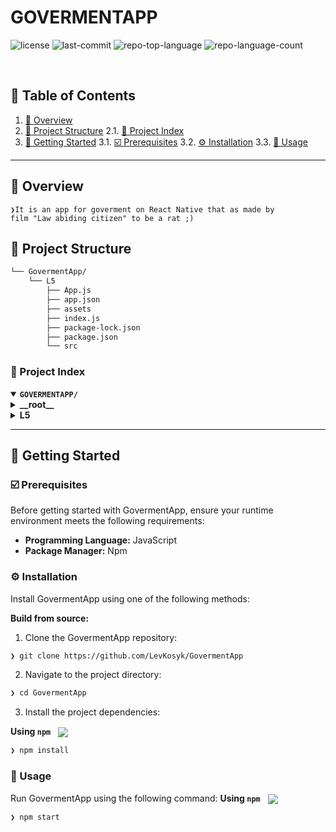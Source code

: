 <div align="left" style="position: relative;">
<h1>GOVERMENTAPP</h1>
<p align="left">
</p>
<p align="left">
	<img src="https://img.shields.io/github/license/LevKosyk/GovermentApp?style=default&logo=opensourceinitiative&logoColor=white&color=a0d1e2" alt="license">
	<img src="https://img.shields.io/github/last-commit/LevKosyk/GovermentApp?style=default&logo=git&logoColor=white&color=a0d1e2" alt="last-commit">
	<img src="https://img.shields.io/github/languages/top/LevKosyk/GovermentApp?style=default&color=a0d1e2" alt="repo-top-language">
	<img src="https://img.shields.io/github/languages/count/LevKosyk/GovermentApp?style=default&color=a0d1e2" alt="repo-language-count">
</p>
<p align="left"><!-- default option, no dependency badges. -->
</p>
<p align="left">
	<!-- default option, no dependency badges. -->
</p>
</div>
<br clear="right">

## 🔗 Table of Contents

1. [📍 Overview](#-overview)
2. [📁 Project Structure](#-project-structure)
   2.1. [📂 Project Index](#-project-index)
3. [🚀 Getting Started](#-getting-started)
  3.1. [☑️ Prerequisites](#-prerequisites)
  3.2. [⚙️ Installation](#-installation)
  3.3. [🤖 Usage](#🤖-usage)
---

## 📍 Overview

<code>❯It is an app for goverment on React Native that as made by film "Law abiding citizen" to be a rat ;)</code>

## 📁 Project Structure

```sh
└── GovermentApp/
    └── L5
        ├── App.js
        ├── app.json
        ├── assets
        ├── index.js
        ├── package-lock.json
        ├── package.json
        └── src
```


### 📂 Project Index
<details open>
	<summary><b><code>GOVERMENTAPP/</code></b></summary>
	<details> <!-- __root__ Submodule -->
		<summary><b>__root__</b></summary>
		<blockquote>
			<table>
			</table>
		</blockquote>
	</details>
	<details> <!-- L5 Submodule -->
		<summary><b>L5</b></summary>
		<blockquote>
			<table>
			<tr>
				<td><b><a href='https://github.com/LevKosyk/GovermentApp/blob/master/L5/package-lock.json'>package-lock.json</a></b></td>
				<td><code>❯ REPLACE-ME</code></td>
			</tr>
			<tr>
				<td><b><a href='https://github.com/LevKosyk/GovermentApp/blob/master/L5/app.json'>app.json</a></b></td>
				<td><code>❯ REPLACE-ME</code></td>
			</tr>
			<tr>
				<td><b><a href='https://github.com/LevKosyk/GovermentApp/blob/master/L5/App.js'>App.js</a></b></td>
				<td><code>❯ REPLACE-ME</code></td>
			</tr>
			<tr>
				<td><b><a href='https://github.com/LevKosyk/GovermentApp/blob/master/L5/index.js'>index.js</a></b></td>
				<td><code>❯ REPLACE-ME</code></td>
			</tr>
			<tr>
				<td><b><a href='https://github.com/LevKosyk/GovermentApp/blob/master/L5/package.json'>package.json</a></b></td>
				<td><code>❯ REPLACE-ME</code></td>
			</tr>
			</table>
			<details>
				<summary><b>src</b></summary>
				<blockquote>
					<details>
						<summary><b>components</b></summary>
						<blockquote>
							<details>
								<summary><b>Provider</b></summary>
								<blockquote>
									<table>
									<tr>
										<td><b><a href='https://github.com/LevKosyk/GovermentApp/blob/master/L5/src/components/Provider/AppContextProvider.js'>AppContextProvider.js</a></b></td>
										<td><code>❯ REPLACE-ME</code></td>
									</tr>
									</table>
								</blockquote>
							</details>
							<details>
								<summary><b>Theme</b></summary>
								<blockquote>
									<table>
									<tr>
										<td><b><a href='https://github.com/LevKosyk/GovermentApp/blob/master/L5/src/components/Theme/Themes.js'>Themes.js</a></b></td>
										<td><code>❯ REPLACE-ME</code></td>
									</tr>
									</table>
								</blockquote>
							</details>
							<details>
								<summary><b>AditionalComponents</b></summary>
								<blockquote>
									<table>
									<tr>
										<td><b><a href='https://github.com/LevKosyk/GovermentApp/blob/master/L5/src/components/AditionalComponents/DropDownList.js'>DropDownList.js</a></b></td>
										<td><code>❯ REPLACE-ME</code></td>
									</tr>
									<tr>
										<td><b><a href='https://github.com/LevKosyk/GovermentApp/blob/master/L5/src/components/AditionalComponents/Loader.js'>Loader.js</a></b></td>
										<td><code>❯ REPLACE-ME</code></td>
									</tr>
									</table>
								</blockquote>
							</details>
							<details>
								<summary><b>Screens</b></summary>
								<blockquote>
									<table>
									<tr>
										<td><b><a href='https://github.com/LevKosyk/GovermentApp/blob/master/L5/src/components/Screens/MainScreen.js'>MainScreen.js</a></b></td>
										<td><code>❯ REPLACE-ME</code></td>
									</tr>
									<tr>
										<td><b><a href='https://github.com/LevKosyk/GovermentApp/blob/master/L5/src/components/Screens/CameraScreen.js'>CameraScreen.js</a></b></td>
										<td><code>❯ REPLACE-ME</code></td>
									</tr>
									<tr>
										<td><b><a href='https://github.com/LevKosyk/GovermentApp/blob/master/L5/src/components/Screens/RegisterScreen.js'>RegisterScreen.js</a></b></td>
										<td><code>❯ REPLACE-ME</code></td>
									</tr>
									<tr>
										<td><b><a href='https://github.com/LevKosyk/GovermentApp/blob/master/L5/src/components/Screens/DayDetailsScreen.js'>DayDetailsScreen.js</a></b></td>
										<td><code>❯ REPLACE-ME</code></td>
									</tr>
									<tr>
										<td><b><a href='https://github.com/LevKosyk/GovermentApp/blob/master/L5/src/components/Screens/CalendarScreen.js'>CalendarScreen.js</a></b></td>
										<td><code>❯ REPLACE-ME</code></td>
									</tr>
									<tr>
										<td><b><a href='https://github.com/LevKosyk/GovermentApp/blob/master/L5/src/components/Screens/LoginScreen.js'>LoginScreen.js</a></b></td>
										<td><code>❯ REPLACE-ME</code></td>
									</tr>
									<tr>
										<td><b><a href='https://github.com/LevKosyk/GovermentApp/blob/master/L5/src/components/Screens/SettingsScreen.js'>SettingsScreen.js</a></b></td>
										<td><code>❯ REPLACE-ME</code></td>
									</tr>
									<tr>
										<td><b><a href='https://github.com/LevKosyk/GovermentApp/blob/master/L5/src/components/Screens/DayComponentsScreen.js'>DayComponentsScreen.js</a></b></td>
										<td><code>❯ REPLACE-ME</code></td>
									</tr>
									</table>
								</blockquote>
							</details>
							<details>
								<summary><b>AditionalyScreens</b></summary>
								<blockquote>
									<table>
									<tr>
										<td><b><a href='https://github.com/LevKosyk/GovermentApp/blob/master/L5/src/components/AditionalyScreens/Header.js'>Header.js</a></b></td>
										<td><code>❯ REPLACE-ME</code></td>
									</tr>
									<tr>
										<td><b><a href='https://github.com/LevKosyk/GovermentApp/blob/master/L5/src/components/AditionalyScreens/Navbar.js'>Navbar.js</a></b></td>
										<td><code>❯ REPLACE-ME</code></td>
									</tr>
									</table>
								</blockquote>
							</details>
						</blockquote>
					</details>
					<details>
						<summary><b>SqlliteDb</b></summary>
						<blockquote>
							<table>
							<tr>
								<td><b><a href='https://github.com/LevKosyk/GovermentApp/blob/master/L5/src/SqlliteDb/database.js'>database.js</a></b></td>
								<td><code>❯ REPLACE-ME</code></td>
							</tr>
							</table>
						</blockquote>
					</details>
					<details>
						<summary><b>service</b></summary>
						<blockquote>
							<table>
							<tr>
								<td><b><a href='https://github.com/LevKosyk/GovermentApp/blob/master/L5/src/service/AppService.js'>AppService.js</a></b></td>
								<td><code>❯ REPLACE-ME</code></td>
							</tr>
							</table>
						</blockquote>
					</details>
					<details>
						<summary><b>enums</b></summary>
						<blockquote>
							<table>
							<tr>
								<td><b><a href='https://github.com/LevKosyk/GovermentApp/blob/master/L5/src/enums/enums.js'>enums.js</a></b></td>
								<td><code>❯ REPLACE-ME</code></td>
							</tr>
							</table>
						</blockquote>
					</details>
				</blockquote>
			</details>
		</blockquote>
	</details>
</details>

---
## 🚀 Getting Started

### ☑️ Prerequisites

Before getting started with GovermentApp, ensure your runtime environment meets the following requirements:

- **Programming Language:** JavaScript
- **Package Manager:** Npm


### ⚙️ Installation

Install GovermentApp using one of the following methods:

**Build from source:**

1. Clone the GovermentApp repository:
```sh
❯ git clone https://github.com/LevKosyk/GovermentApp
```

2. Navigate to the project directory:
```sh
❯ cd GovermentApp
```

3. Install the project dependencies:


**Using `npm`** &nbsp; [<img align="center" src="https://img.shields.io/badge/npm-CB3837.svg?style={badge_style}&logo=npm&logoColor=white" />](https://www.npmjs.com/)

```sh
❯ npm install
```




### 🤖 Usage
Run GovermentApp using the following command:
**Using `npm`** &nbsp; [<img align="center" src="https://img.shields.io/badge/npm-CB3837.svg?style={badge_style}&logo=npm&logoColor=white" />](https://www.npmjs.com/)

```sh
❯ npm start
```

